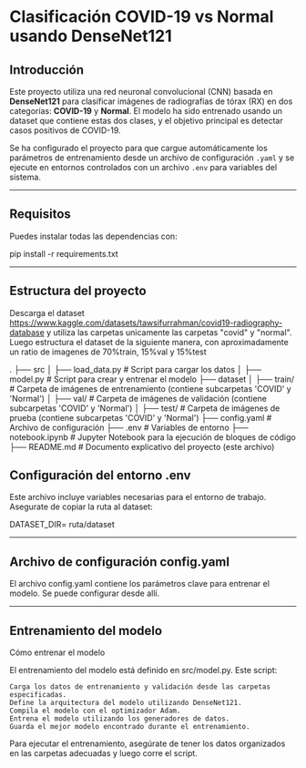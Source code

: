 # Clasificación COVID-19 vs Normal usando DenseNet121

## Introducción

Este proyecto utiliza una red neuronal convolucional (CNN) basada en **DenseNet121** para clasificar imágenes de radiografías de tórax (RX) en dos categorías: **COVID-19** y **Normal**. El modelo ha sido entrenado usando un dataset que contiene estas dos clases, y el objetivo principal es detectar casos positivos de COVID-19.

Se ha configurado el proyecto para que cargue automáticamente los parámetros de entrenamiento desde un archivo de configuración `.yaml` y se ejecute en entornos controlados con un archivo `.env` para variables del sistema.

---

## Requisitos

Puedes instalar todas las dependencias con:

pip install -r requirements.txt

---

## Estructura del proyecto

Descarga el dataset https://www.kaggle.com/datasets/tawsifurrahman/covid19-radiography-database y utiliza las carpetas unicamente las carpetas "covid" y "normal". Luego estructura el dataset de la siguiente manera, con aproximadamente un ratio de imagenes de 70%train, 15%val y 15%test

.
├── src
│   ├── load_data.py       # Script para cargar los datos
│   ├── model.py           # Script para crear y entrenar el modelo
├── dataset
│   ├── train/             # Carpeta de imágenes de entrenamiento (contiene subcarpetas 'COVID' y 'Normal')
│   ├── val/               # Carpeta de imágenes de validación (contiene subcarpetas 'COVID' y 'Normal')
│   ├── test/              # Carpeta de imágenes de prueba (contiene subcarpetas 'COVID' y 'Normal')
├── config.yaml            # Archivo de configuración
├── .env                   # Variables de entorno
├── notebook.ipynb         # Jupyter Notebook para la ejecución de bloques de código
├── README.md              # Documento explicativo del proyecto (este archivo)



## Configuración del entorno .env

Este archivo incluye variables necesarias para el entorno de trabajo. Asegurate de copiar la ruta al dataset:

DATASET_DIR= ruta/dataset

---

## Archivo de configuración config.yaml

El archivo config.yaml contiene los parámetros clave para entrenar el modelo. Se puede configurar desde allí.

---

## Entrenamiento del modelo

Cómo entrenar el modelo

El entrenamiento del modelo está definido en src/model.py. Este script:

    Carga los datos de entrenamiento y validación desde las carpetas especificadas.
    Define la arquitectura del modelo utilizando DenseNet121.
    Compila el modelo con el optimizador Adam.
    Entrena el modelo utilizando los generadores de datos.
    Guarda el mejor modelo encontrado durante el entrenamiento.

Para ejecutar el entrenamiento, asegúrate de tener los datos organizados en las carpetas adecuadas y luego corre el script.

